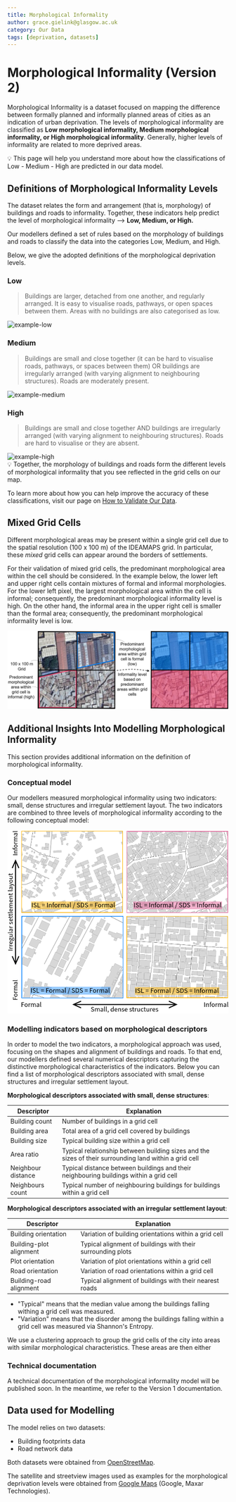 ```yaml
---
title: Morphological Informality
author: grace.gielink@glasgow.ac.uk
category: Our Data
tags: [deprivation, datasets]  
---
```


# Morphological Informality (Version 2)

Morphological Informality is a dataset focused on mapping the difference between formally planned and informally planned areas of cities as an indication of urban deprivation. The levels of morphological informality are classified as **Low morphological informality, Medium morphological informality, or High morphological informality**. Generally, higher levels of informality are related to more deprived areas.

<aside>
💡 This page will help you understand more about how the classifications of Low - Medium - High are predicted in our data model.

</aside>

## Definitions of Morphological Informality Levels

The dataset relates the form and arrangement (that is, morphology) of buildings and roads to informality.
Together, these indicators help predict the level of morphological informality —> **Low, Medium, or High.**

Our modellers defined a set of rules based on the morphology of buildings and roads to classify the data into the categories Low, Medium, and High.

Below, we give the adopted definitions of the morphological deprivation levels.


### Low
<blockquote> Buildings are larger, detached from one another, and regularly arranged. It is easy to visualise roads, pathways, or open spaces between them. Areas with no buildings are also categorised as low. </blockquote>
<img src="image-examples/example-low-morphological-informality.png" alt="example-low"/>

### Medium
<blockquote> Buildings are small and close together (it can be hard to visualise roads, pathways, or spaces between them) OR buildings are irregularly arranged (with varying alignment to neighbouring structures). Roads are moderately present. </blockquote>
<img src="image-examples/example-medium-morphological-informality.png" alt="example-medium"/>

### High
<blockquote > Buildings are small and close together AND buildings are irregularly arranged (with varying alignment to neighbouring structures). Roads are hard to visualise or they are absent. </blockquote>
<img src="image-examples/example-high-morphological-informality.png" alt="example-high"/>

<aside>
💡 Together, the morphology of buildings and roads form the different levels of morphological informality that you see reflected in the grid cells on our map. 

To learn more about how you can help improve the accuracy of these classifications, visit our page on [How to Validate Our Data](/docs/using-the-map/how-to-validate-our-data).
</aside>

## Mixed Grid Cells

Different morphological areas may be present within a single grid cell due to the spatial resolution (100 x 100 m) of the IDEAMAPS grid. In particular, these *mixed* grid cells can appear around the borders of settlements.

For their validation of mixed grid cells, the predominant morphological area within the cell should be considered. In the example below, the lower left and upper right cells contain mixtures of formal and informal morphologies. For the lower left pixel, the largest morphological area within the cell is informal; consequently, the predominant morphological informality level is high. On the other hand, the informal area in the upper right cell is smaller than the formal area; consequently, the predominant morphological informality level is low. 

<img src="image-examples/mixed-grid-cells-example.png" alt="accessibility-elements"/>

## Additional Insights Into Modelling Morphological Informality

This section provides additional information on the definition of morphological informality.

### Conceptual model

Our modellers measured morphological informality using two indicators: small, dense structures and irregular settlement layout. The two indicators are combined to three levels of morphological informality according to the following conceptual model: 

<img src="image-examples/conceptual-model.png" alt="accessibility-elements"/>

### Modelling indicators based on morphological descriptors 

In order to model the two indicators, a morphological approach was used, focusing on the shapes and alignment of buildings and roads. To that end, our modellers defined several numerical descriptors capturing the distinctive morphological characteristics of the indicators. Below you can find a list of morphological descriptors associated with small, dense structures and irregular settlement layout.

**Morphological descriptors associated with small, dense structures**:

| Descriptor         | Explanation                                                                                            |
|--------------------|--------------------------------------------------------------------------------------------------------|
| Building count     | Number of buildings in a grid cell                                                                     |
| Building area      | Total area of a grid cell covered by buildings                                                         |
| Building size      | Typical building size within a grid cell                                                               |
| Area ratio         | Typical relationship between building sizes and the sizes of their surrounding land within a grid cell |
| Neighbour distance | Typical distance between buildings and their neighbouring buildings within a grid cell                 |
| Neighbours count   | Typical number of neighbouring buildings for buildings within a grid cell                              |


**Morphological descriptors associated with an irregular settlement layout**:

| Descriptor              | Explanation                                                 |
|-------------------------|-------------------------------------------------------------|
| Building orientation    | Variation of building orientations within a grid cell       |
| Building-plot alignment | Typical alignment of buildings with their surrounding plots |
| Plot orientation        | Variation of plot orientations within a grid cell           |
| Road orientation        | Variation of road orientations within a grid cell           |
| Building-road alignment | Typical alignment of buildings with their nearest roads     |

* "Typical" means that the median value among the buildings falling withing a grid cell was measured.
* "Variation" means that the disorder among the buildings falling within a grid cell was measured via Shannon's Entropy.


We use a clustering approach to group the grid cells of the city into areas with similar morphological characteristics. These areas are then either 



### Technical documentation

A technical documentation of the morphological informality model will be published soon. In the meantime, we refer to the Version 1 documentation.


## Data used for Modelling


The model relies on two datasets:
- Building footprints data
- Road network data

Both datasets were obtained from [OpenStreetMap](https://www.openstreetmap.org/). 

The satellite and streetview images used as examples for the morphological deprivation levels were obtained from [Google Maps](https://www.google.com/maps) (Google, Maxar Technologies).